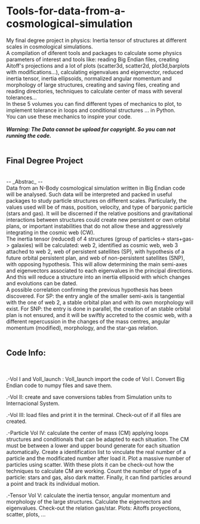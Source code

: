 # Tools-for-data-from-a-cosmological-simulation
My final degree project in physics: Inertia tensor of structures at different scales in cosmological simulations.<br/>
A compilation of diferent tools and packages to calculate some physics parameters of interest and tools like: reading Big Endian files, creating Aitoff's projections and a lot of plots (scatter3d, scatter2d, plot3d,barplots with modifications...), calculating eigenvalues and eigenvector, reduced inertia tensor, inertia ellipsoids, normalized angular momentum and morphology of large structures, creating and saving files, creating and reading directories, techniques to calculate center of mass with several tolerances...
<br/>
In these 5 volumes you can find different types of mechanics to plot, to implement tolerance in loops and conditional structures ... in Python.<br/>
You can use these mechanics to inspire your code.
<br/>
<br/>
***Warning: The Data cannot be upload for copyright. So you can not running the code.***
<br/>
<br/>
## Final Degree Project
<br/>
-- _Abstrac_ --
<br/>
Data from an N-Body cosmological simulation written in Big Endian code will be analysed. Such data will be interpreted and packed in useful packages to study particle structures on different scales. Particularly, the values used will be of mass, position, velocity, and type of baryonic particle (stars and gas). It will be discerned if the relative positions and gravitational interactions between structures could create new persistent or own orbital plans, or important instabilities that do not allow these and aggressively integrating in the cosmic web (CW). 
<br/>
The inertia tensor (reduced) of 4 structures (group of particles-> stars+gas-> galaxies) will be calculated: web 2, identified as cosmic web, web 3 attached to web 2, web of persistent satellites (SP), with hypothesis of a future orbital persistent plan, and web of non-persistent satellites (SNP), with opposing hypothesis. This will allow determining the main semi-axes and eigenvectors associated to each eigenvalues in the principal directions.  And this will reduce a structure into an inertia ellipsoid with which changes and evolutions can be dated. 
<br/>
A possible correlation confirming the previous hypothesis has been discovered. For SP: the entry angle of the smaller semi-axis is tangential with the one of web 2, a stable orbital plan and with its own morphology will exist. For SNP: the entry is done in parallel, the creation of an stable orbital plan is not ensured, and it will be swiftly accreted to the cosmic web, with a different repercussion in the changes of the mass centres, angular momentum (modified), morphology, and the star-gas relation.
<br/>
<br/>

## Code Info:
<br/>

  .-Vol I and VolI_launch : VolI_launch import the code of Vol I. Convert Big Endian code to numpy files and save them. 
<br/>

  .-Vol II: create and save conversions tables from Simulation units to Internacional System.
 <br/>

  .-Vol III: load files and print it in the terminal. Check-out of if all files are created. 
 <br/>

  .-Particle Vol IV: calculate the center of mass (CM) applying loops structures and conditionals that can be adapted to each situation. The CM must be between a lower and upper bound generate for each situation automatically. Create a identification list to vinculate the real number of a particle and the modificated number after load it. Plot a massive number of particles using scatter. With these plots it can be check-out how the techniques to calculate CM are working. Count the number of type of a particle: stars and gas, also dark matter. Finally, it can find particles around a point and track its individual motion.
 <br/>

  .-Tensor Vol V: calculate the inertia tensor, angular momentum and morphology of the large structures. Calculate the eigenvectors and eigenvalues. Check-out the relation gas/star. Plots: Aitoffs proyections, scatter, plots, ... 
